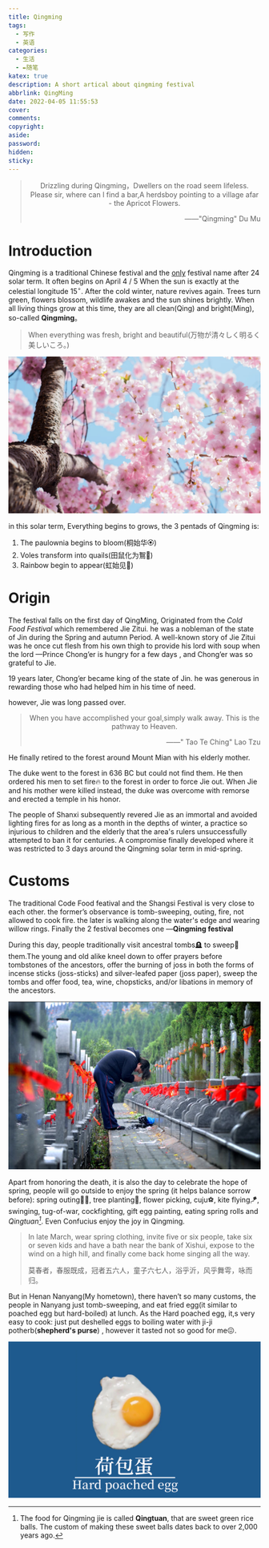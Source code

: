 ```yaml
---
title: Qingming
tags:
  - 写作
  - 英语
categories:
  - 生活
  - ✒️随笔
katex: true
description: A short artical about qingming festival
abbrlink: QingMing
date: 2022-04-05 11:55:53
cover:
comments:
copyright:
aside:
password:
hidden:
sticky:
---
```


> <center>Drizzling during Qingming，Dwellers on the road seem lifeless.</center>
> <center>Please sir, where can I find a bar,A herdsboy pointing to a village afar - the Apricot Flowers.</center>
><p align="right">——"Qingming" Du Mu</p>

# Introduction

Qingming is a traditional Chinese festival and the <u>only</u> festival name after 24 solar term. It often begins on April 4 / 5 When the sun is exactly at the celestial longitude 15$^\circ$. After the cold winter, nature revives again. Trees turn green, flowers blossom, wildlife awakes and the sun shines brightly. When all living things grow at this time, they are all clean(Qing) and bright(Ming), so-called **Qingming**。

> When everything was fresh, bright and beautiful(万物が清々しく明るく美しいころ。)

![🌸cherry blossom](../../../images/202204/image-20220405124209297.png)

in this solar term, Everything begins to grows, the 3 pentads of Qingming is: 

1. The paulownia begins to bloom(桐始华🏵️) 
2. Voles transform into quails(田鼠化为鴽🦆) 
3. Rainbow begin to appear(虹始见🌈)

# Origin

The festival falls on the first day of QingMing, Originated from the *Cold Food Festival* which remembered Jie Zitui. he was a nobleman of the state of Jin during the Spring and autumn Period. A well-known story of Jie Zitui was he once cut flesh from his own thigh to provide his lord with soup when the lord —Prince Chong’er is hungry for a few days , and Chong’er was so grateful  to Jie.

19 years later, Chong’er became king of the state of Jin.  he was generous in rewarding those who had helped him in his time of need. 

however, Jie was long passed over.

> <center>When you have accomplished your goal,simply walk away.
> This is the pathway to Heaven.</center>
> <p align="right">——" Tao Te Ching" Lao Tzu</p>

 He finally retired to the forest around Mount Mian with his elderly mother. 

 The duke went to the forest in 636 BC but could not find them. He then ordered his men to set fire🔥 to the forest in order to force Jie out. When Jie and his mother were killed instead, the duke was overcome with remorse and erected a temple in his honor. 

The people of Shanxi subsequently revered Jie as an immortal and avoided lighting fires for as long as a month in the depths of winter, a practice so injurious to children and the elderly that the area's rulers unsuccessfully attempted to ban it for centuries. A compromise finally developed where it was restricted to 3 days around the Qingming solar term in mid-spring.

# Customs

The traditional Code Food featival and the Shangsi Festival is very close to each other. the former’s observance is tomb-sweeping, outing, fire, not allowed to cook fire. the later is walking along the water's edge and wearing willow rings. Finally  the 2 festival becomes one —**Qingming festival**

During this day,  people traditionally visit ancestral tombs🪦 to sweep🧹 them.The young and old alike kneel down to offer prayers before tombstones of the ancestors, offer the burning of joss in both the forms of incense sticks (joss-sticks) and silver-leafed paper (joss paper), sweep the tombs and offer food, tea, wine, chopsticks, and/or libations in memory of the ancestors. 

![**Tomb-Sweeping**](../../../images/202204/image-20220405140057120.png)

Apart from honoring the death, it is also the day to celebrate the hope of spring, people will go outside to enjoy the spring (it helps balance sorrow before):  spring outing🚶‍♂️, tree planting🌲, flower picking, cuju⚽, kite flying🪁, swinging, tug-of-war, cockfighting, gift egg painting, eating spring rolls and *Qingtuan[^1]*. Even Confucius enjoy the joy in Qingming.

> In late March,  wear spring clothing, invite five or six people, take six or seven kids and have a bath near the bank of Xishui,
> expose to the wind on a high hill, and finally come back home singing
> all the way.
>
> 莫春者，春服既成，冠者五六人，童子六七人，浴乎沂，风乎舞雩，咏而归。

But in Henan Nanyang(My hometown), there haven’t so many customs, the people in Nanyang just  tomb-sweeping, and eat fried egg(it similar to poached egg but hard-boiled) at lunch. As the Hard poached egg, it,s very easy to cook: just put deshelled eggs to boiling water with ji-ji potherb(**shepherd's purse**)  , however it tasted not so good for me😖.

![🍳](../../../images/202204/image-20220405135122658.png)

[^1]:The food for Qingming jie is called **Qingtuan**, that are sweet green rice balls. The custom of making these sweet balls dates back to over 2,000 years ago.